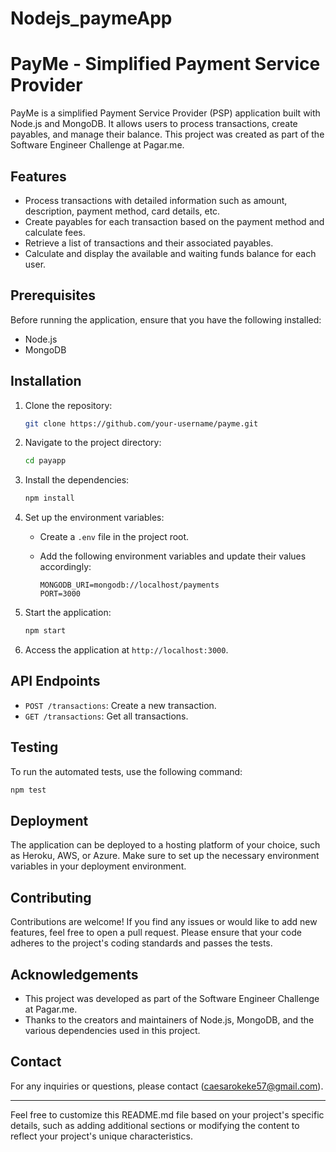 # Nodejs_paymeApp
# PayMe - Simplified Payment Service Provider

PayMe is a simplified Payment Service Provider (PSP) application built with Node.js and MongoDB. It allows users to process transactions, create payables, and manage their balance. This project was created as part of the Software Engineer Challenge at Pagar.me.

## Features

- Process transactions with detailed information such as amount, description, payment method, card details, etc.
- Create payables for each transaction based on the payment method and calculate fees.
- Retrieve a list of transactions and their associated payables.
- Calculate and display the available and waiting funds balance for each user.

## Prerequisites

Before running the application, ensure that you have the following installed:

- Node.js 
- MongoDB 

## Installation

1. Clone the repository:

   ```bash
   git clone https://github.com/your-username/payme.git
   ```

2. Navigate to the project directory:

   ```bash
   cd payapp
   ```

3. Install the dependencies:

   ```bash
   npm install
   ```

4. Set up the environment variables:

   - Create a `.env` file in the project root.
   - Add the following environment variables and update their values accordingly:

     ```plaintext
     MONGODB_URI=mongodb://localhost/payments
     PORT=3000
     ```

5. Start the application:

   ```bash
   npm start
   ```

6. Access the application at `http://localhost:3000`.

## API Endpoints

- `POST /transactions`: Create a new transaction.
- `GET /transactions`: Get all transactions.

## Testing

To run the automated tests, use the following command:

```bash
npm test
```

## Deployment

The application can be deployed to a hosting platform of your choice, such as Heroku, AWS, or Azure. Make sure to set up the necessary environment variables in your deployment environment.

## Contributing

Contributions are welcome! If you find any issues or would like to add new features, feel free to open a pull request. Please ensure that your code adheres to the project's coding standards and passes the tests.



## Acknowledgements

- This project was developed as part of the Software Engineer Challenge at Pagar.me.
- Thanks to the creators and maintainers of Node.js, MongoDB, and the various dependencies used in this project.

## Contact

For any inquiries or questions, please contact (caesarokeke57@gmail.com).

---

Feel free to customize this README.md file based on your project's specific details, such as adding additional sections or modifying the content to reflect your project's unique characteristics.
